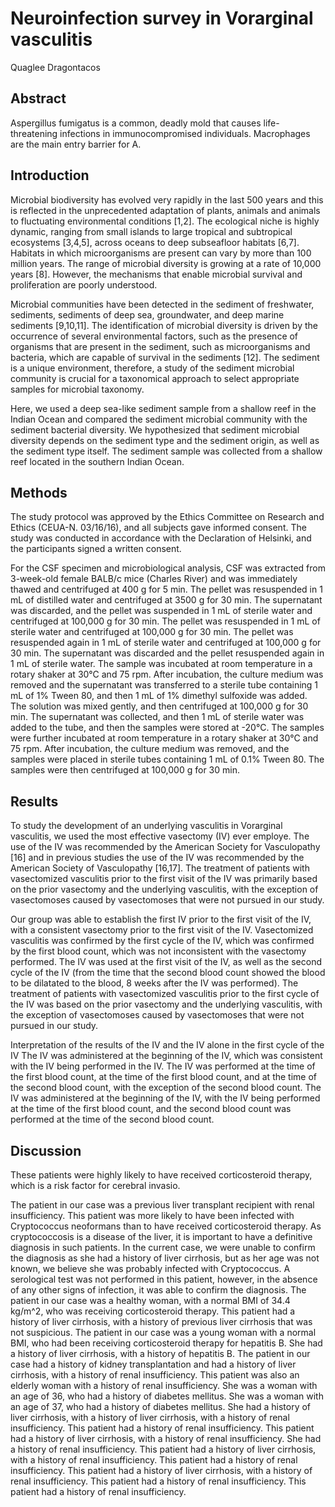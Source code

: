 # Neuroinfection survey in Vorarginal vasculitis
Quaglee Dragontacos


## Abstract
Aspergillus fumigatus is a common, deadly mold that causes life-threatening infections in immunocompromised individuals. Macrophages are the main entry barrier for A.


## Introduction
Microbial biodiversity has evolved very rapidly in the last 500 years and this is reflected in the unprecedented adaptation of plants, animals and animals to fluctuating environmental conditions [1,2]. The ecological niche is highly dynamic, ranging from small islands to large tropical and subtropical ecosystems [3,4,5], across oceans to deep subseafloor habitats [6,7]. Habitats in which microorganisms are present can vary by more than 100 million years. The range of microbial diversity is growing at a rate of 10,000 years [8]. However, the mechanisms that enable microbial survival and proliferation are poorly understood.

Microbial communities have been detected in the sediment of freshwater, sediments, sediments of deep sea, groundwater, and deep marine sediments [9,10,11]. The identification of microbial diversity is driven by the occurrence of several environmental factors, such as the presence of organisms that are present in the sediment, such as microorganisms and bacteria, which are capable of survival in the sediments [12]. The sediment is a unique environment, therefore, a study of the sediment microbial community is crucial for a taxonomical approach to select appropriate samples for microbial taxonomy.

Here, we used a deep sea-like sediment sample from a shallow reef in the Indian Ocean and compared the sediment microbial community with the sediment bacterial diversity. We hypothesized that sediment microbial diversity depends on the sediment type and the sediment origin, as well as the sediment type itself. The sediment sample was collected from a shallow reef located in the southern Indian Ocean.


## Methods
The study protocol was approved by the Ethics Committee on Research and Ethics (CEUA-N. 03/16/16), and all subjects gave informed consent. The study was conducted in accordance with the Declaration of Helsinki, and the participants signed a written consent.

For the CSF specimen and microbiological analysis, CSF was extracted from 3-week-old female BALB/c mice (Charles River) and was immediately thawed and centrifuged at 400 g for 5 min. The pellet was resuspended in 1 mL of distilled water and centrifuged at 3500 g for 30 min. The supernatant was discarded, and the pellet was suspended in 1 mL of sterile water and centrifuged at 100,000 g for 30 min. The pellet was resuspended in 1 mL of sterile water and centrifuged at 100,000 g for 30 min. The pellet was resuspended again in 1 mL of sterile water and centrifuged at 100,000 g for 30 min. The supernatant was discarded and the pellet resuspended again in 1 mL of sterile water. The sample was incubated at room temperature in a rotary shaker at 30°C and 75 rpm. After incubation, the culture medium was removed and the supernatant was transferred to a sterile tube containing 1 mL of 1% Tween 80, and then 1 mL of 1% dimethyl sulfoxide was added. The solution was mixed gently, and then centrifuged at 100,000 g for 30 min. The supernatant was collected, and then 1 mL of sterile water was added to the tube, and then the samples were stored at -20°C. The samples were further incubated at room temperature in a rotary shaker at 30°C and 75 rpm. After incubation, the culture medium was removed, and the samples were placed in sterile tubes containing 1 mL of 0.1% Tween 80. The samples were then centrifuged at 100,000 g for 30 min.


## Results
To study the development of an underlying vasculitis in Vorarginal vasculitis, we used the most effective vasectomy (IV) ever employe. The use of the IV was recommended by the American Society for Vasculopathy [16] and in previous studies the use of the IV was recommended by the American Society of Vasculopathy [16,17]. The treatment of patients with vasectomized vasculitis prior to the first visit of the IV was primarily based on the prior vasectomy and the underlying vasculitis, with the exception of vasectomoses caused by vasectomoses that were not pursued in our study.

Our group was able to establish the first IV prior to the first visit of the IV, with a consistent vasectomy prior to the first visit of the IV. Vasectomized vasculitis was confirmed by the first cycle of the IV, which was confirmed by the first blood count, which was not inconsistent with the vasectomy performed. The IV was used at the first visit of the IV, as well as the second cycle of the IV (from the time that the second blood count showed the blood to be dilatated to the blood, 8 weeks after the IV was performed). The treatment of patients with vasectomized vasculitis prior to the first cycle of the IV was based on the prior vasectomy and the underlying vasculitis, with the exception of vasectomoses caused by vasectomoses that were not pursued in our study.

Interpretation of the results of the IV and the IV alone in the first cycle of the IV
The IV was administered at the beginning of the IV, which was consistent with the IV being performed in the IV. The IV was performed at the time of the first blood count, at the time of the first blood count, and at the time of the second blood count, with the exception of the second blood count. The IV was administered at the beginning of the IV, with the IV being performed at the time of the first blood count, and the second blood count was performed at the time of the second blood count.


## Discussion
These patients were highly likely to have received corticosteroid therapy, which is a risk factor for cerebral invasio.

The patient in our case was a previous liver transplant recipient with renal insufficiency. This patient was more likely to have been infected with Cryptococcus neoformans than to have received corticosteroid therapy. As cryptococcosis is a disease of the liver, it is important to have a definitive diagnosis in such patients. In the current case, we were unable to confirm the diagnosis as she had a history of liver cirrhosis, but as her age was not known, we believe she was probably infected with Cryptococcus. A serological test was not performed in this patient, however, in the absence of any other signs of infection, it was able to confirm the diagnosis. The patient in our case was a healthy woman, with a normal BMI of 34.4 kg/m^2, who was receiving corticosteroid therapy. This patient had a history of liver cirrhosis, with a history of previous liver cirrhosis that was not suspicious. The patient in our case was a young woman with a normal BMI, who had been receiving corticosteroid therapy for hepatitis B. She had a history of liver cirrhosis, with a history of hepatitis B. The patient in our case had a history of kidney transplantation and had a history of liver cirrhosis, with a history of renal insufficiency. This patient was also an elderly woman with a history of renal insufficiency. She was a woman with an age of 36, who had a history of diabetes mellitus. She was a woman with an age of 37, who had a history of diabetes mellitus. She had a history of liver cirrhosis, with a history of liver cirrhosis, with a history of renal insufficiency. This patient had a history of renal insufficiency. This patient had a history of liver cirrhosis, with a history of renal insufficiency. She had a history of renal insufficiency. This patient had a history of liver cirrhosis, with a history of renal insufficiency. This patient had a history of renal insufficiency. This patient had a history of liver cirrhosis, with a history of renal insufficiency. This patient had a history of renal insufficiency. This patient had a history of renal insufficiency.
